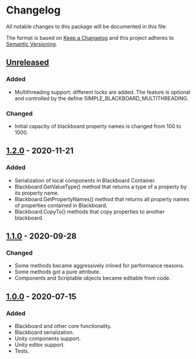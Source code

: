 # Changelog

All notable changes to this package will be documented in this file.

The format is based on [Keep a Changelog](http://keepachangelog.com/en/1.0.0/)
and this project adheres to [Semantic Versioning](http://semver.org/spec/v2.0.0.html).

## [Unreleased]

### Added

- Multithreading support: different locks are added. The feature is optional and controlled 
   by the define SIMPLE_BLACKBOARD_MULTITHREADING.

### Changed

- Initial capacity of blackboard property names is changed from 100 to 1000.

## [1.2.0] - 2020-11-21

### Added

- Serialization of local components in Blackboard Container.
- Blackboard.GetValueType() method that returns a type of a property by its property name.
- Blackboard.GetPropertyNames() method that returns all property names of properties contained in Blackboard.
- Blackboard.CopyTo() methods that copy properties to another blackboard.

## [1.1.0] - 2020-09-28

### Changed

- Some methods became aggressively inlined for performance reasons.
- Some methods got a pure attribute.
- Components and Scriptable objects became editable from code.

## [1.0.0] - 2020-07-15

### Added

- Blackboard and other core functionality.
- Blackboard serialization.
- Unity components support.
- Unity editor support.
- Tests.

[unreleased]: https://github.com/ZorPastaman/Simple-Blackboard/compare/v1.2.0...HEAD
[1.2.0]: https://github.com/ZorPastaman/Simple-Blackboard/releases/tag/v1.2.0
[1.1.0]: https://github.com/ZorPastaman/Simple-Blackboard/releases/tag/v1.1.0
[1.0.0]: https://github.com/ZorPastaman/Simple-Blackboard/releases/tag/v1.0.0
